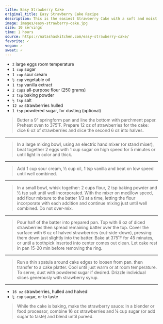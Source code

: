 ```yaml
---
title: Easy Strawberry Cake
original_title: Easy Strawberry Cake Recipe
description: This is the easiest Strawberry Cake with a soft and moist crumb, bursting with fresh strawberry flavor and you will love the strawberry sauce. Watch the video tutorial and see why this is one of our all-time favorite strawberry recipes.
image: images/easy-strawberry-cake.jpg
size: 10 servings
time: 1 hours
source: https://natashaskitchen.com/easy-strawberry-cake/
favorite: ✓
vegan: ✓
sweet: ✓
---
```


* `2` large eggs room temperature
* `1 cup` sugar
* `1 cup` sour cream
* `½ cup` vegetable oil
* `1 tsp` vanilla extract
* `2 cups` all-purpose flour (250 grams)
* `2 tsp` baking powder
* `½ tsp` salt
* `12 oz` strawberries hulled
* `1 tsp` powdered sugar, for dusting (optional)

> Butter a 9" springform pan and line the bottom with parchment paper. Preheat oven to 375˚F. Prepare 12 oz of strawberries for the cake: dice 6 oz of strawberries and slice the second 6 oz into halves.

---

> In a large mixing bowl, using an electric hand mixer (or stand mixer), beat together 2 eggs with 1 cup sugar on high speed for 5 minutes or until light in color and thick.

---

> Add 1 cup sour cream, ½ cup oil, 1 tsp vanilla and beat on low speed until well combined.

---

> In a small bowl, whisk together: 2 cups flour, 2 tsp baking powder and ½ tsp salt until well incorporated. With the mixer on med/low speed, add flour mixture to the batter 1/3 at a time, letting the flour incorporate with each addition and continue mixing just until well combined. Do not over-mix. 

---

> Pour half of the batter into prepared pan. Top with 6 oz of diced strawberries then spread remaining batter over the top. Cover the surface with 6 oz of halved strawberries (cut-side-down), pressing them down just slightly into the batter. Bake at 375˚F for 45 minutes, or until a toothpick inserted into center comes out clean. Let cake rest in pan 15-20 min before removing the ring.
---

> Run a thin spatula around cake edges to loosen from pan. then transfer to a cake platter. Cool until just warm or at room temperature. To serve, dust with powdered sugar if desired. Drizzle individual slices generously with strawberry syrup.

---

* `16 oz` strawberries, hulled and halved
* `¼ cup` sugar, or to taste

> While the cake is baking, make the strawberry sauce: In a blender or food processor, combine 16 oz strawberries and ¼ cup sugar (or add sugar to taste) and blend until pureed.